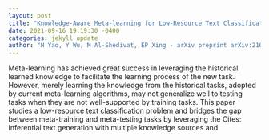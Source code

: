 ```yaml
--- 
layout: post 
title: "Knowledge-Aware Meta-learning for Low-Resource Text Classification" 
date: 2021-09-16 19:19:30 -0400 
categories: jekyll update 
author: "H Yao, Y Wu, M Al-Shedivat, EP Xing - arXiv preprint arXiv:2109.04707, 2021" 
--- 
```

Meta-learning has achieved great success in leveraging the historical learned knowledge to facilitate the learning process of the new task. However, merely learning the knowledge from the historical tasks, adopted by current meta-learning algorithms, may not generalize well to testing tasks when they are not well-supported by training tasks. This paper studies a low-resource text classification problem and bridges the gap between meta-training and meta-testing tasks by leveraging the Cites: Inferential text generation with multiple knowledge sources and